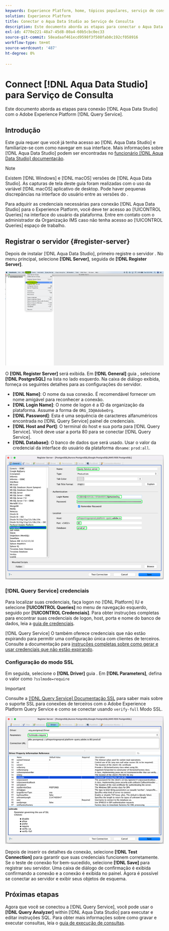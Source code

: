 ```yaml
---
keywords: Experience Platform, home, tópicos populares, serviço de consulta, serviço de consulta, Aqua Data Studio, Aqua data studio, conectar ao serviço de consulta;
solution: Experience Platform
title: Conectar o Aqua Data Studio ao Serviço de Consulta
description: Este documento aborda as etapas para conectar o Aqua Data Studio com o Adobe Experience Platform Query Service.
exl-id: 4770e221-48a7-45d8-80a4-60b5cbc0ec33
source-git-commit: 58eadaaf461ecd9598f3f508fab0c192cf058916
workflow-type: tm+mt
source-wordcount: '487'
ht-degree: 0%

---
```


# Connect [!DNL Aqua Data Studio] para Serviço de Consulta

Este documento aborda as etapas para conexão [!DNL Aqua Data Studio] com o Adobe Experience Platform [!DNL Query Service].

## Introdução

Este guia requer que você já tenha acesso ao [!DNL Aqua Data Studio] e familiarize-se com como navegar em sua interface. Mais informações sobre [!DNL Aqua Data Studio] podem ser encontradas no [funcionário [!DNL Aqua Data Studio] documentação](https://www.aquaclusters.com/app/home/project/public/aquadatastudio/wikibook/Documentation21.1/page/0/Aqua-Data-Studio-21-1).

>[!NOTE]
>
>Existem [!DNL Windows] e [!DNL macOS] versões de [!DNL Aqua Data Studio]. As capturas de tela deste guia foram realizadas com o uso da variável [!DNL macOS] aplicativo de desktop. Pode haver pequenas discrepâncias na interface do usuário entre as versões do .

Para adquirir as credenciais necessárias para conexão [!DNL Aqua Data Studio] para o Experience Platform, você deve ter acesso ao [!UICONTROL Queries] na interface do usuário da plataforma. Entre em contato com o administrador da Organização IMS caso não tenha acesso ao [!UICONTROL Queries] espaço de trabalho.

## Registrar o servidor {#register-server}

Depois de instalar [!DNL Aqua Data Studio], primeiro registre o servidor . No menu principal, selecione **[!DNL Server]**, seguida de **[!DNL Register Server]**.

![O menu suspenso Server com Register Server (Servidor de registro) foi realçado.](../images/clients/aqua-data-studio/register-server.png)

O **[!DNL Register Server]** será exibida. Em **[!DNL General]** guia , selecione **[!DNL PostgreSQL]** na lista no lado esquerdo. Na caixa de diálogo exibida, forneça os seguintes detalhes para as configurações do servidor.

- **[!DNL Name]**: O nome da sua conexão. É recomendável fornecer um nome amigável para reconhecer a conexão.
- **[!DNL Login Name]**: O nome de logon é a ID da organização da plataforma. Assume a forma de `ORG_ID@AdobeOrg`.
- **[!DNL Password]**: Esta é uma sequência de caracteres alfanuméricos encontrada no [!DNL Query Service] painel de credenciais.
- **[!DNL Host and Port]**: O terminal do host e sua porta para [!DNL Query Service]. Você deve usar a porta 80 para se conectar [!DNL Query Service].
- **[!DNL Database]:** O banco de dados que será usado. Usar o valor da credencial da interface do usuário da plataforma `dbname`: `prod:all`.

![O [!DNL Aqua Data Studio] Guia General com os campos de entrada obrigatórios realçados.](../images/clients/aqua-data-studio/register-server-general-tab.png)

### [!DNL Query Service] credenciais

Para localizar suas credenciais, faça logon no [!DNL Platform] IU e selecione **[!UICONTROL Queries]** no menu de navegação esquerdo, seguido por **[!UICONTROL Credenciais]**. Para obter instruções completas para encontrar suas credenciais de logon, host, porta e nome do banco de dados, leia a [guia de credenciais](../ui/credentials.md).

[!DNL Query Service] O também oferece credenciais que não estão expirando para permitir uma configuração única com clientes de terceiros. Consulte a documentação para [instruções completas sobre como gerar e usar credenciais que não estão expirando](../ui/credentials.md#non-expiring-credentials).

### Configuração do modo SSL

Em seguida, selecione o **[!DNL Driver]** guia . Em **[!DNL Parameters]**, defina o valor como `?sslmode=require`

>[!IMPORTANT]
>
>Consulte a [[!DNL Query Service] Documentação SSL](./ssl-modes.md) para saber mais sobre o suporte SSL para conexões de terceiros com o Adobe Experience Platform Query Service e como se conectar usando `verify-full` Modo SSL.

![O [!DNL Aqua Data Studio] Guia Driver com o campo Parâmetros realçado.](../images/clients/aqua-data-studio/register-server-driver-tab.png)

Depois de inserir os detalhes da conexão, selecione **[!DNL Test Connection]** para garantir que suas credenciais funcionem corretamente. Se o teste de conexão for bem-sucedido, selecione **[!DNL Save]** para registrar seu servidor. Uma caixa de diálogo de confirmação é exibida confirmando a conexão e a conexão é exibida no painel. Agora é possível se conectar ao servidor e exibir seus objetos de esquema.

## Próximas etapas

Agora que você se conectou a [!DNL Query Service], você pode usar o **[!DNL Query Analyzer]** within [!DNL Aqua Data Studio] para executar e editar instruções SQL. Para obter mais informações sobre como gravar e executar consultas, leia o [guia de execução de consultas](../best-practices/writing-queries.md).
